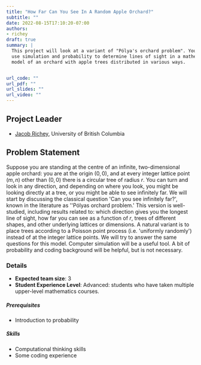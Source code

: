 ```yaml
---
title: "How Far Can You See In A Random Apple Orchard?"
subtitle: ""
date: 2022-08-15T17:10:20-07:00
authors:
- richey
draft: true
summary: |
  This project will look at a variant of "Pólya's orchard problem". You will
  use simulation and probability to determine lines of sight in a mathematical
  model of an orchard with apple trees distributed in various ways. 


url_code: ""
url_pdf: ""
url_slides: ""
url_video: ""
---
```

## Project Leader
  * [Jacob Richey](/authors/richey/), University of British Columbia

## Problem Statement

Suppose you are standing at the centre of an infinite, two-dimensional apple
orchard: you are at the origin $(0,0)$, and at every integer lattice point $(m, n)$
other than $(0, 0)$ there is a circular tree of radius $r$. You can turn and look in
any direction, and depending on where you look, you might be looking directly at
a tree, or you might be able to see infinitely far. We will start by discussing
the classical question 'Can you see infinitely far?', known in the literature as
''Pólyas orchard problem.' This version is well-studied, including results
related to: which direction gives you the longest line of sight, how far you can
see as a function of $r$, trees of different shapes, and other underlying lattices
or dimensions. A natural variant is to place trees according to a Poisson point
process (i.e. 'uniformly randomly') instead of at the integer lattice points. We
will try to answer the same questions for this model. Computer simulation will
be a useful tool. A bit of probability and coding background will be helpful,
but is not necessary.

### Details
  * **Expected team size**: 3
  * **Student Experience Level**: Advanced: students who have taken multiple
    upper-level mathematics courses.
##### Prerequisites
  * Introduction to probability
##### Skills
  * Computational thinking skills 
  * Some coding experience
